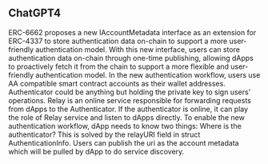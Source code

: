## ChatGPT4

ERC-6662 proposes a new IAccountMetadata interface as an extension for ERC-4337 to store authentication data on-chain to support a more user-friendly authentication model. With this new interface, users can store authentication data on-chain through one-time publishing, allowing dApps to proactively fetch it from the chain to support a more flexible and user-friendly authentication model. In the new authentication workflow, users use AA compatible smart contract accounts as their wallet addresses. Authenticator could be anything but holding the private key to sign users’ operations. Relay is an online service responsible for forwarding requests from dApps to the Authenticator. If the authenticator is online, it can play the role of Relay service and listen to dApps directly. To enable the new authentication workflow, dApp needs to know two things: Where is the authenticator? This is solved by the relayURI field in struct AuthenticationInfo. Users can publish the uri as the account metadata which will be pulled by dApp to do service discovery.
